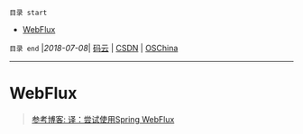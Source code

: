 `目录 start`
 
- [WebFlux](#webflux)

`目录 end` |_2018-07-08_| [码云](https://gitee.com/gin9) | [CSDN](http://blog.csdn.net/kcp606) | [OSChina](https://my.oschina.net/kcp1104)
****************************************
# WebFlux

> [参考博客: 译：尝试使用Spring WebFlux](http://www.spring4all.com/article/1167)

